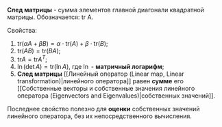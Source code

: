**След матрицы** - сумма элементов главной диагонали квадратной матрицы. Обозначается: tr A.

Свойства:
1. $\text{tr}(\alpha A + \beta B) = \alpha\cdot\text{tr}(A) + \beta\cdot\text{tr}(B)$;
2. $\text{tr}(AB) = \text{tr}(BA)$;
3. $\text{tr}A = \text{tr}A^T$;
4. $\ln(\det A)=\text{tr}(\ln A)$, где $\ln$ - **матричный логарифм**;
5. **След матрицы** [[Линейный оператор (Linear map, Linear transformation)|линейного оператора]] равен **сумме** его [[Собственные векторы и собственные значения линейного оператора (Eigenvectors and Eigenvalues)|собственных значений]].

Последнее свойство полезно для **оценки** собственных значений линейного оператора, без их непосредственного вычисления.